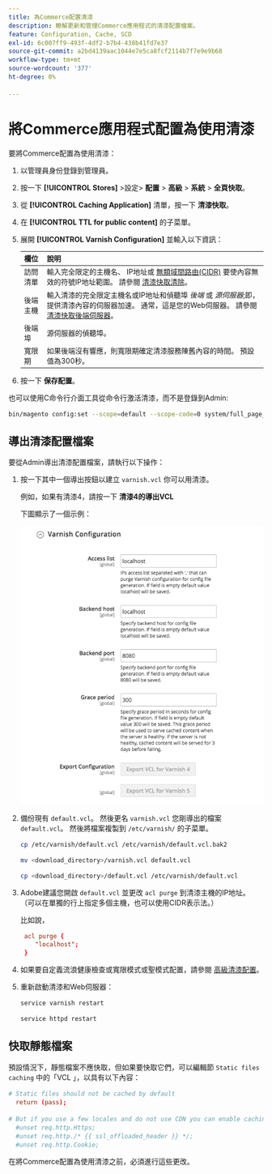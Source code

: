 ```yaml
---
title: 為Commerce配置清漆
description: 瞭解更新和管理Commerce應用程式的清漆配置檔案。
feature: Configuration, Cache, SCD
exl-id: 6c007ff9-493f-4df2-b7b4-438b41fd7e37
source-git-commit: a2bd4139aac1044e7e5ca8fcf2114b7f7e9e9b68
workflow-type: tm+mt
source-wordcount: '377'
ht-degree: 0%

---
```


# 將Commerce應用程式配置為使用清漆

要將Commerce配置為使用清漆：

1. 以管理員身份登錄到管理員。
1. 按一下 **[!UICONTROL Stores]** >設定> **配置** > **高級** > **系統** > **全頁快取**。
1. 從 **[!UICONTROL Caching Application]** 清單，按一下 **清漆快取**。
1. 在 **[!UICONTROL TTL for public content]** 的子菜單。
1. 展開 **[!UICONTROL Varnish Configuration]** 並輸入以下資訊：

   | 欄位 | 說明 |
   | ----- | ----------- |
   | 訪問清單 | 輸入完全限定的主機名、 IP地址或 [無類域間路由(CIDR)](https://www.digitalocean.com/community/tutorials/understanding-ip-addresses-subnets-and-cidr-notation-for-networking) 要使內容無效的符號IP地址範圍。 請參閱 [清漆快取清除](https://varnish-cache.org/docs/3.0/tutorial/purging.html)。 |
   | 後端主機 | 輸入清漆的完全限定主機名或IP地址和偵聽埠 _後端_ 或 _源伺服器_;即，提供清漆內容的伺服器加速。 通常，這是您的Web伺服器。 請參閱 [清漆快取後端伺服器](https://www.varnish-cache.org/docs/trunk/users-guide/vcl-backends.html)。 |
   | 後端埠 | 源伺服器的偵聽埠。 |
   | 寬限期 | 如果後端沒有響應，則寬限期確定清漆服務陳舊內容的時間。 預設值為300秒。 |

1. 按一下 **保存配置**。

也可以使用C命令行介面工具從命令行激活清漆，而不是登錄到Admin:

```bash
bin/magento config:set --scope=default --scope-code=0 system/full_page_cache/caching_application 2
```

## 導出清漆配置檔案

要從Admin導出清漆配置檔案，請執行以下操作：

1. 按一下其中一個導出按鈕以建立 `varnish.vcl` 你可以用清漆。

   例如，如果有清漆4，請按一下 **清漆4的導出VCL**

   下圖顯示了一個示例：

   ![將Commerce配置為在管理中使用清漆](../../assets/configuration/varnish-admin-22.png)

1. 備份現有 `default.vcl`。 然後更名 `varnish.vcl` 您剛導出的檔案 `default.vcl`。 然後將檔案複製到 `/etc/varnish/` 的子菜單。

   ```bash
   cp /etc/varnish/default.vcl /etc/varnish/default.vcl.bak2
   ```

   ```bash
   mv <download_directory>/varnish.vcl default.vcl
   ```

   ```bash
   cp <download_directory>/default.vcl /etc/varnish/default.vcl
   ```

1. Adobe建議您開啟 `default.vcl` 並更改 `acl purge` 到清漆主機的IP地址。 （可以在單獨的行上指定多個主機，也可以使用CIDR表示法。）

   比如說，

   ```conf
    acl purge {
       "localhost";
    }
   ```

1. 如果要自定義流浪健康檢查或寬限模式或聖模式配置，請參閱 [高級清漆配置](config-varnish-advanced.md)。

1. 重新啟動清漆和Web伺服器：

   ```bash
   service varnish restart
   ```

   ```bash
   service httpd restart
   ```

## 快取靜態檔案

預設情況下，靜態檔案不應快取，但如果要快取它們，可以編輯節 `Static files caching` 中的「VCL 」，以具有以下內容：

```conf
# Static files should not be cached by default
  return (pass);

# But if you use a few locales and do not use CDN you can enable caching static files by commenting previous line (#return (pass);) and uncommenting next 3 lines
  #unset req.http.Https;
  #unset req.http./* {{ ssl_offloaded_header }} */;
  #unset req.http.Cookie;
```

在將Commerce配置為使用清漆之前，必須進行這些更改。
